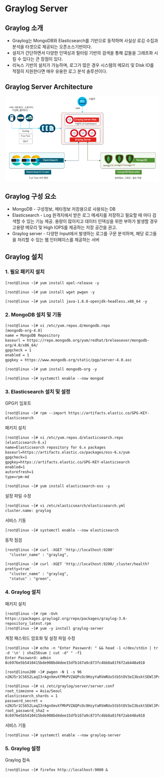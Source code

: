 # Graylog Server

## Graylog 소개
- Graylog는 MongoDB와 Elasticsearch를 기반으로 동작하며 사실상 로깅 수집과 분석을 타겟으로 제공되는 오픈소스기반이다.
- 설치가 간단하면서 다양한 인덱싱과 필터링 기반의 검색을 통해 값들을 그래프화 시킬 수 있다는 큰 장점이 있다.
- 리눅스 기반의 설치가 가능하며, 로그가 많은 경우 시스템의 메모리 및 Disk IO를 적절히 지원한다면 매우 유용한 로그 분석 솔루션이다.

## Graylog Server Architecture
![Graylog_Architecture](/Graylog/Garylog_Architecture.png)

## Graylog 구성 요소
- MongoDB - 구성정보, 메타정보 저장용으로 사용되는 DB
- Elasticsearch - Log 원격지에서 받은 로그 메세지를 저장하고 필요할 때 마다 검색할 수 있는 기능 제공. 용량이 많아지고 데이터 인덱싱을 위한 부하가 발생할 경우 고용량 메모리 및 High IOPS를 제공하는 저장 공간을 권고.
- Graylog server - 다양한 Input에서 발생하는 로그를 구문 분석하며, 해당 로그들을 처리할 수 있는 웹 인터페이스를 제공하는 서버

## Graylog 설치
### 1. 필요 패키지 설치
```
[root@linux ~]# yum install epel-release -y
```
```
[root@linux ~]# yum install wget pwgen -y
```
```
[root@linux ~]# yum install java-1.8.0-openjdk-headless.x86_64 -y
```

### 2. MongoDB 설치 및 기동
```
[root@linux ~]# vi /etc/yum.repos.d/mongodb.repo 
[mongodb-org-4.0]
name = MongoDB Repository
baseurl = https://repo.mongodb.org/yum/redhat/$releasever/mongodb-org/4.0/x86_64/
gpgcheck = 1
enabled = 1
gpgkey = https://www.mongodb.org/static/pgp/server-4.0.asc
```
```
[root@linux ~]# yum install mongodb-org -y
```
```
[root@linux ~]# systemctl enable --now mongod
```

### 3. Elasticsearch 설치 및 설정
GPG키 임포트
```
[root@linux ~]# rpm --import https://artifacts.elastic.co/GPG-KEY-elasticsearch
```
패키지 설치
```
[root@linux ~]# vi /etc/yum.repos.d/elasticsearch.repo 
[elasticsearch-6.x]
name=Elasticsearch repository for 6.x packages
baseurl=https://artifacts.elastic.co/packages/oss-6.x/yum
gpgcheck=1
gpgkey=https://artifacts.elastic.co/GPG-KEY-elasticsearch
enabled=1
autorefresh=1
type=rpm-md
```
```
[root@linux ~]# yum install elasticsearch-oss -y
```
설정 파일 수정
```
[root@linux ~]# vi /etc/elasticsearch/elasticsearch.yml 
cluster.name: graylog
```
서비스 기동
```
[root@linux ~]# systemctl enable --now elasticsearch
```
동작 점검
```
[root@linux ~]# curl -XGET 'http://localhost:9200'
  "cluster_name" : "graylog",
```
```
[root@linux ~]# curl -XGET 'http://localhost:9200/_cluster/health?pretty=true'
  "cluster_name" : "graylog",
  "status" : "green",
```
### 4. Graylog 설치
패키지 설치
```
[root@linux ~]# rpm -Uvh https://packages.graylog2.org/repo/packages/graylog-3.0-repository_latest.rpm
[root@linux ~]# yum -y install graylog-server
```
계정 패스워드 암호화 및 설정 파일 수정
```
[root@linux ~]# echo -n "Enter Password: " && head -1 </dev/stdin | tr -d '\n' | sha256sum | cut -d" " -f1
Enter Password: admin
8c6976e5b5410415bde908bd4dee15dfb167a9c873fc4bb8a81f6f2ab448a918
```
```
[root@linux200 ~]# pwgen -N 1 -s 96
n2NJ5r1CS652LaqI3rAgnXmvXfMhPVZAQPcOc9HzyYaRVmRUxStb5tOV3eI3bsktSEWl3PrEvw4d8egoqSSOn3HxK7g5joGS
```
```
[root@linux ~]# vi /etc/graylog/server/server.conf 
root_timezone = Asia/Seoul
elasticsearch_shards = 1
password_secret = n2NJ5r1CS652LaqI3rAgnXmvXfMhPVZAQPcOc9HzyYaRVmRUxStb5tOV3eI3bsktSEWl3PrEvw4d8egoqSSOn3HxK7g5joGS
root_password_sha2 = 8c6976e5b5410415bde908bd4dee15dfb167a9c873fc4bb8a81f6f2ab448a918
```
서비스 기동
```
[root@linux ~]# systemctl enable --now graylog-server
```
### 5. Graylog 설정
Graylog 접속
```
[root@linux ~]# firefox http://localhost:9000 &
```
